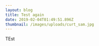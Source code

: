 ```yaml
---
layout: blog
title: Test again
date: 2019-02-04T01:49:51.896Z
thumbnail: /images/uploads/curt_sam.jpg
---
```

TEst
